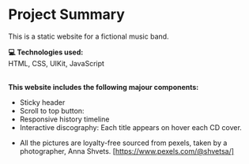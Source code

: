 # Project Summary
This is a static website for a fictional music band. 

**💻 Technologies used:**
<br/>
HTML, CSS, UIKit, JavaScript
<br/>
<br/>

**This website includes the following majour components:**
- Sticky header
- Scroll to top button: 
- Responsive history timeline
- Interactive discography: Each title appears on hover each CD cover.

* All the pictures are loyalty-free sourced from pexels, taken by a photographer, Anna Shvets. [https://www.pexels.com/@shvetsa/]

